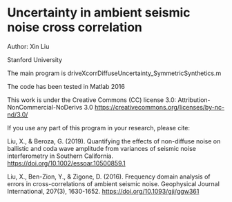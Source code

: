 # Uncertainty in ambient seismic noise cross correlation

Author: Xin Liu

Stanford University

The main program is driveXcorrDiffuseUncertainty_SymmetricSynthetics.m

The code has been tested in Matlab 2016

This work is under the Creative Commons (CC) license 3.0: Attribution-NonCommercial-NoDerivs 3.0
https://creativecommons.org/licenses/by-nc-nd/3.0/

If you use any part of this program in your research, please cite:

Liu, X., & Beroza, G. (2019). Quantifying the effects of non-diffuse noise on ballistic and coda wave amplitude from variances of seismic noise interferometry in Southern California.
https://doi.org/10.1002/essoar.10500859.1

Liu, X., Ben-Zion, Y., & Zigone, D. (2016). Frequency domain analysis of errors in cross-correlations of ambient seismic noise. Geophysical Journal International, 207(3), 1630-1652. https://doi.org/10.1093/gji/ggw361


